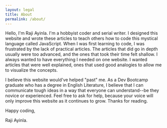 ```yaml
---
layout: legal
title: About
permalink: /about/
---
```


Hello, I'm Raji Ayinla. I'm a hobbyist coder and serial writer. I designed this website and wrote these articles to teach others how to code this mystical language called JavaScript. When I was first learning to code, I was frustrated by the lack of practical articles. The articles that did go in depth usually were too advanced, and the ones that took their time felt shallow. I always wanted to have everything I needed on one website. I wanted articles that were well explained, ones that used good analogies to allow me to visualize the concepts. 

I believe this website would've helped "past" me. As a Dev Bootcamp graduate who has a degree in English Literature, I believe that I can communicate tough ideas in a way that everyone can understand--be they novice or experienced. Feel free to ask for help, because your voice will only improve this website as it continues to grow. Thanks for reading.

Happy coding,

Raji Ayinla.




